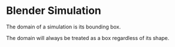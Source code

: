 # Blender Simulation

The domain of a simulation is its bounding box.

The domain will always be treated as a box regardless of its shape.
